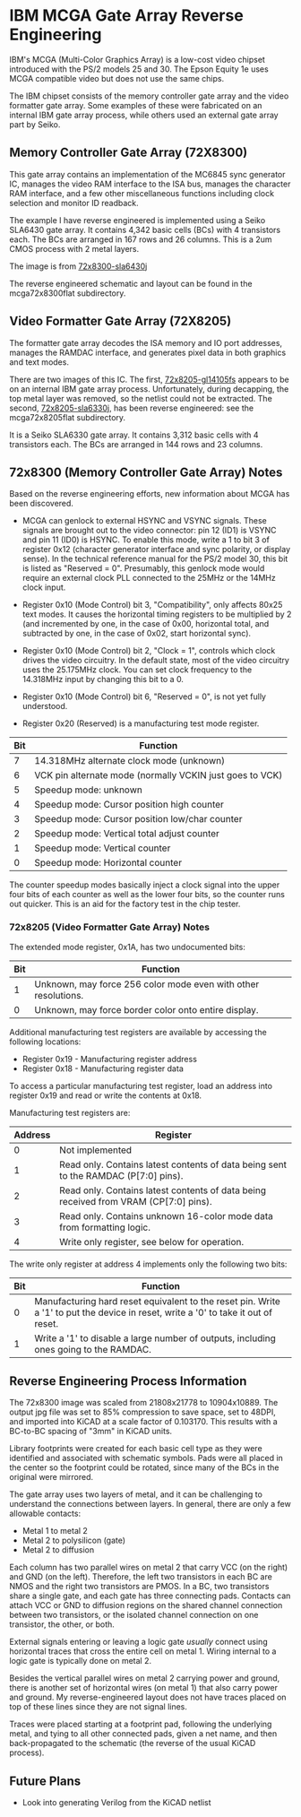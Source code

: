 # IBM MCGA Gate Array Reverse Engineering

IBM's MCGA (Multi-Color Graphics Array) is a low-cost video chipset introduced
with the PS/2 models 25 and 30. The Epson Equity 1e uses MCGA compatible video
but does not use the same chips.

The IBM chipset consists of the memory controller gate array and the video
formatter gate array. Some examples of these were fabricated on an internal
IBM gate array process, while others used an external gate array part by
Seiko.

## Memory Controller Gate Array (72X8300)

This gate array contains an implementation of the MC6845 sync generator IC,
manages the video RAM interface to the ISA bus, manages the character RAM
interface, and a few other miscellaneous functions including clock selection
and monitor ID readback.

The example I have reverse engineered is implemented using a Seiko SLA6430
gate array. It contains 4,342 basic cells (BCs) with 4 transistors each.
The BCs are arranged in 167 rows and 26 columns. This is a 2um CMOS process
with 2 metal layers.

The image is from [72x8300-sla6430j](https://siliconpr0n.org/map/ibm/72x8300-sla6430j/)

The reverse engineered schematic and layout can be found in the mcga72x8300flat
subdirectory.

## Video Formatter Gate Array (72X8205)

The formatter gate array decodes the ISA memory and IO port addresses,
manages the RAMDAC interface, and generates pixel data in both graphics
and text modes.

There are two images of this IC. The first,
[72x8205-gl14105fs](https://siliconpr0n.org/map/ibm/72x8205-g14l05fs/)
appears to be on an internal IBM gate array process. Unfortunately, during
decapping, the top metal layer was removed, so the netlist could not be
extracted. The second,
[72x8205-sla6330j](https://siliconpr0n.org/map/ibm/72x8205-sla6330j/), has
been reverse engineered: see the mcga72x8205flat subdirectory.

It is a Seiko SLA6330 gate array. It contains 3,312 basic cells with 4
transistors each. The BCs are arranged in 144 rows and 23 columns.

## 72x8300 (Memory Controller Gate Array) Notes

Based on the reverse engineering efforts, new information about MCGA has been
discovered.

* MCGA can genlock to external HSYNC and VSYNC signals. These signals are
brought out to the video connector: pin 12 (ID1) is VSYNC and pin 11 (ID0)
is HSYNC. To enable this mode, write a 1 to bit 3 of register 0x12 (character
generator interface and sync polarity, or display sense). In the technical reference manual for the PS/2 model 30, this bit is listed as "Reserved = 0".
Presumably, this genlock mode would require an external clock PLL connected
to the 25MHz or the 14MHz clock input.

* Register 0x10 (Mode Control) bit 3, "Compatibility", only affects 80x25 text
modes. It causes the horizontal timing registers to be multiplied by 2
(and incremented by one, in the case of 0x00, horizontal total, and subtracted by one, in the case of 0x02, start horizontal sync).

* Register 0x10 (Mode Control) bit 2, "Clock = 1", controls which clock drives
the video circuitry. In the default state, most of the video circuitry uses the
25.175MHz clock. You can set clock frequency to the 14.318MHz input by changing
this bit to a 0.

* Register 0x10 (Mode Control) bit 6, "Reserved = 0", is not yet fully
understood.

* Register 0x20 (Reserved) is a manufacturing test mode register.

| Bit | Function |
|-----|----------|
| 7   | 14.318MHz alternate clock mode (unknown)
| 6   | VCK pin alternate mode (normally VCKIN just goes to VCK)
| 5   | Speedup mode: unknown
| 4   | Speedup mode: Cursor position high counter
| 3   | Speedup mode: Cursor position low/char counter
| 2   | Speedup mode: Vertical total adjust counter
| 1   | Speedup mode: Vertical counter
| 0   | Speedup mode: Horizontal counter

The counter speedup modes basically inject a clock signal into the upper
four bits of each counter as well as the lower four bits, so the counter
runs out quicker. This is an aid for the factory test in the chip tester.

### 72x8205 (Video Formatter Gate Array) Notes

The extended mode register, 0x1A, has two undocumented bits:

| Bit | Function |
|-----|----------|
| 1   | Unknown, may force 256 color mode even with other resolutions. |
| 0   | Unknown, may force border color onto entire display. |

Additional manufacturing test registers are available by accessing the
following locations:

* Register 0x19 - Manufacturing register address
* Register 0x18 - Manufacturing register data

To access a particular manufacturing test register, load an address
into register 0x19 and read or write the contents at 0x18.

Manufacturing test registers are:

| Address | Register |
|---------|----------|
| 0       | Not implemented |
| 1       | Read only. Contains latest contents of data being sent to the RAMDAC (P[7:0] pins). |
| 2       | Read only. Contains latest contents of data being received from VRAM (CP[7:0] pins). |
| 3       | Read only. Contains unknown 16-color mode data from formatting logic. |
| 4       | Write only register, see below for operation. |

The write only register at address 4 implements only the following two bits:

| Bit | Function |
|-----|----------|
| 0   | Manufacturing hard reset equivalent to the reset pin. Write a '1' to put the device in reset, write a '0' to take it out of reset. |
| 1   | Write a '1' to disable a large number of outputs, including ones going to the RAMDAC. |



## Reverse Engineering Process Information

The 72x8300 image was scaled from 21808x21778 to 10904x10889. The output
jpg file was set to 85% compression to save space, set to 48DPI, and
imported into KiCAD at a scale factor of 0.103170. This results with a
BC-to-BC spacing of "3mm" in KiCAD units.

Library footprints were created for each basic cell type as they were
identified and associated with schematic symbols. Pads were all placed
in the center so the footprint could be rotated, since many of the BCs in
the original were mirrored.

The gate array uses two layers of metal, and it can be challenging to understand
the connections between layers. In general, there are only a few allowable
contacts:

* Metal 1 to metal 2
* Metal 2 to polysilicon (gate)
* Metal 2 to diffusion

Each column has two parallel wires on metal 2 that carry VCC (on the right)
and GND (on the left). Therefore, the left two transistors in each BC are
NMOS and the right two transistors are PMOS. In a BC, two transistors share
a single gate, and each gate has three connecting pads. Contacts can attach
VCC or GND to diffusion regions on the shared channel connection between
two transistors, or the isolated channel connection on one transistor, the
other, or both.

External signals entering or leaving a logic gate *usually* connect using
horizontal traces that cross the entire cell on metal 1. Wiring internal
to a logic gate is typically done on metal 2.

Besides the vertical parallel wires on metal 2 carrying power and ground,
 there is another set of horizontal wires (on metal 1) that also carry power
and ground. My reverse-engineered layout does not have traces placed on top
of these lines since they are not signal lines.

Traces were placed starting at a footprint pad, following the underlying
metal, and tying to all other connected pads, given a net name, and then
back-propagated to the schematic (the reverse of the usual KiCAD process).

## Future Plans

* Look into generating Verilog from the KiCAD netlist
